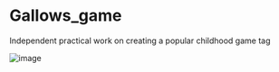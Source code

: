 # Gallows_game

Independent practical work on creating a popular childhood game tag


![image](https://github.com/0trava/TagGame/assets/102797527/b8a39920-8cb5-4986-bcef-1d6a92460cbb)
